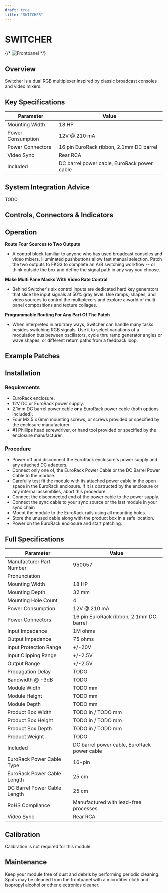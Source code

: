 ```yaml
---
draft: true
title: "SWITCHER"
---
```


# SWITCHER

{/*
<img src={Frontpanel} alt="Frontpanel" />
*/}

## Overview

Switcher is a dual RGB multiplexer inspired by classic broadcast consoles and video mixers. 

## Key Specifications

| Parameter         | Value                                                                           |
| ----------------- | ------------------------------------------------------------------------------- |
| Mounting Width    | 18 HP                                                                           |
| Power Consumption | 12V @ 210 mA                                                                    |
| Power Connectors  | 16 pin EuroRack ribbon, 2.1mm DC barrel                                         |
| Video Sync        | Rear RCA                                                                        |
| Included          | DC barrel power cable, EuroRack power cable                                     |

## System Integration Advice

TODO

## Controls, Connectors & Indicators

## Operation

**Route Four Sources to Two Outputs**
- A control block familiar to anyone who has used broadcast consoles and video mixers. Illuminated pushbuttons allow fast manual selection. Patch the two outputs to FKG3 to complete an A/B switching workflow -- or think outside the box and define the signal path in any way you choose.

**Make Multi Pane Masks With Video Rate Control**
- Behind Switcher's six control inputs are dedicated hard key generators that slice the input signals at 50% gray level. Use ramps, shapes, and video sources to control the multiplexers and explore a world of multi-panel compositions and texture collages.

**Programmable Routing For Any Part Of The Patch**
- When interpreted in arbitrary ways, Switcher can handle many tasks besides switching RGB signals. Use it to select variations of a modulation bus between oscillators, cycle thru ramp generator angles or wave shapes, or different return paths from a feedback loop.

## Example Patches

## Installation

<!-- Something about making sure all screws have been removed from the intended mounting location. -->

### Requirements

* EuroRack enclosure.
* 12V DC or EuroRack power supply.
* 2.1mm DC barrel power cable **or** a EuroRack power cable (both options included).
* Four M2.5 x 6mm mounting screws, or screws provided or specified by the enclosure manufacturer.
* #1 Phillips head screwdriver, or hand tool provided or specified by the enclosure manufacturer.

### Procedure

* Power off and disconnect the EuroRack enclosure's power supply and any attached DC adapters.
* Connect only one of, the EuroRack Power Cable or the DC Barrel Power Cable to the module. 
* Carefully test fit the module with its attached power cable in the open space in the EuroRack enclosure. If it is obstructed by the enclosure or any internal assemblies, abort this procedure.
* Connect the disconnected end of the power cable to the power supply.
* Connect the sync cable to your sync source or the last module in your sync chain
* Mount the module to the EuroRack rails using all mounting holes.
* Store the unused cable along with the product box in a safe location. 
* Power on the EuroRack enclosure and start patching.

## Full Specifications

| Parameter                    | Value                                                                           |
| ---------------------------- | ------------------------------------------------------------------------------- |
| Manufacturer Part Number     | 950057                                                                          |
| Pronunciation                |                                                                                 |
| Mounting Width               | 18 HP                                                                           |
| Mounting Depth               | 32 mm                                                                           |
| Mounting Hole Count          | 4                                                                               |
| Power Consumption            | 12V @ 210 mA                                                                    |
| Power Connectors             | 16 pin EuroRack ribbon, 2.1mm DC barrel                                         |
| Input Impedance              | 1M ohms                                                                         |
| Output Impedance             | 75 ohms                                                                         |
| Input Protection Range       | +/-20V                                                                          |
| Input Clipping Range         | +/-2.5V                                                                         |
| Output Range                 | +/-2.5V                                                                         |
| Propagation Delay            | TODO                                                                            |
| Bandwidth @ -3dB             | TODO                                                                            |
| Module Width                 | TODO mm                                                                         |
| Module Height                | TODO mm                                                                         |
| Module Depth                 | TODO mm                                                                         |
| Product Box Width            | TODO in / TODO mm                                                               |
| Product Box Height           | TODO in / TODO mm                                                               |
| Product Box Depth            | TODO in / TODO mm                                                               |
| Product Weight               | TODO                                                                            |
| Included                     | DC barrel power cable, EuroRack power cable                                     |
| EuroRack Power Cable Type    | 16-pin                                                                          |
| EuroRack Power Cable Length  | 25 cm                                                                           |
| DC Barrel Power Cable Length | 25 cm                                                                           |
| RoHS Compliance              | Manufactured with lead-free processes.                                          |
| Video Sync                   | Rear RCA                                                                        |

## Calibration

Calibration is not required for this module.

## Maintenance

Keep your module free of dust and debris by performing periodic cleaning. Spots may be cleaned from the frontpanel with a microfiber cloth and isopropyl alcohol or other electronics cleaner.
